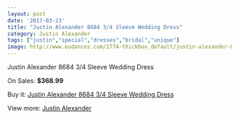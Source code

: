 ```yaml
---
layout: post
date: '2017-03-23'
title: "Justin Alexander 8684 3/4 Sleeve Wedding Dress"
category: Justin Alexander
tags: ["justin","special","dresses","bridal","unique"]
image: http://www.eudances.com/1774-thickbox_default/justin-alexander-8684-3-4-sleeve-wedding-dress.jpg
---
```

Justin Alexander 8684 3/4 Sleeve Wedding Dress

On Sales: **$368.99**
<a href="https://www.eudances.com/en/justin-alexander/620-justin-alexander-8684-3-4-sleeve-wedding-dress.html"><amp-img layout="responsive" width="600" height="600" src="//www.eudances.com/1774-thickbox_default/justin-alexander-8684-3-4-sleeve-wedding-dress.jpg" alt="Justin Alexander 8684 3/4 Sleeve Wedding Dress 0" /></a>
<a href="https://www.eudances.com/en/justin-alexander/620-justin-alexander-8684-3-4-sleeve-wedding-dress.html"><amp-img layout="responsive" width="600" height="600" src="//www.eudances.com/1777-thickbox_default/justin-alexander-8684-3-4-sleeve-wedding-dress.jpg" alt="Justin Alexander 8684 3/4 Sleeve Wedding Dress 1" /></a>
<a href="https://www.eudances.com/en/justin-alexander/620-justin-alexander-8684-3-4-sleeve-wedding-dress.html"><amp-img layout="responsive" width="600" height="600" src="//www.eudances.com/1776-thickbox_default/justin-alexander-8684-3-4-sleeve-wedding-dress.jpg" alt="Justin Alexander 8684 3/4 Sleeve Wedding Dress 2" /></a>
<a href="https://www.eudances.com/en/justin-alexander/620-justin-alexander-8684-3-4-sleeve-wedding-dress.html"><amp-img layout="responsive" width="600" height="600" src="//www.eudances.com/1775-thickbox_default/justin-alexander-8684-3-4-sleeve-wedding-dress.jpg" alt="Justin Alexander 8684 3/4 Sleeve Wedding Dress 3" /></a>

Buy it: [Justin Alexander 8684 3/4 Sleeve Wedding Dress](https://www.eudances.com/en/justin-alexander/620-justin-alexander-8684-3-4-sleeve-wedding-dress.html "Justin Alexander 8684 3/4 Sleeve Wedding Dress")

View more: [Justin Alexander](https://www.eudances.com/en/7-justin-alexander "Justin Alexander")